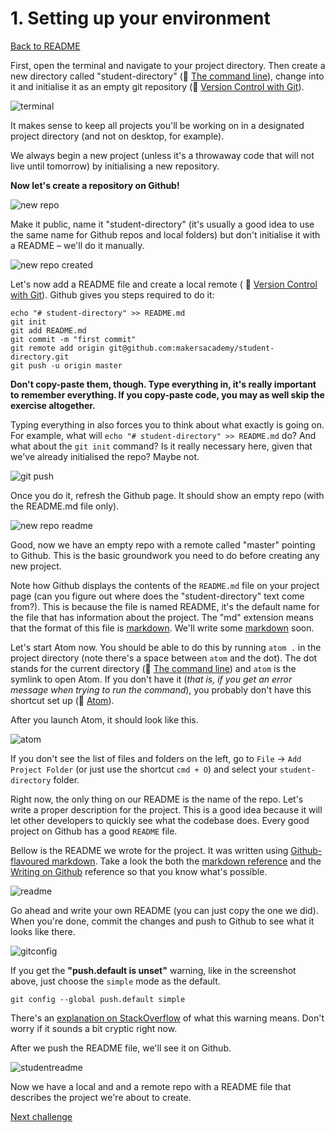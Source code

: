 # 1. Setting up your environment

[Back to README](README.md)

First, open the terminal and navigate to your project directory. Then create a new directory called "student-directory" (:pill: [The command line](https://github.com/makersacademy/pre_course/blob/master/pills/command_line.md)), change into it and initialise it as an empty git repository (:pill: [Version Control with Git](https://github.com/makersacademy/pre_course/blob/master/pills/git.md)).

![terminal](./images/term.png)

It makes sense to keep all projects you'll be working on in a designated project directory (and not on desktop, for example).

We always begin a new project (unless it's a throwaway code that will not live until tomorrow) by initialising a new repository.

**Now let's create a repository on Github!**

![new repo](./images/new_github_repo.png)

Make it public, name it "student-directory" (it's usually a good idea to use the same name for Github repos and local folders) but don't initialise it with a README – we'll do it manually.

![new repo created](./images/new_github_repo_created.png)

Let's now add a README file and create a local remote ( :pill: [Version Control with Git](https://github.com/makersacademy/pre_course/blob/master/pills/git.md)). Github gives you steps required to do it:

````
echo "# student-directory" >> README.md
git init
git add README.md
git commit -m "first commit"
git remote add origin git@github.com:makersacademy/student-directory.git
git push -u origin master
````

**Don't copy-paste them, though. Type everything in, it's really important to remember everything. If you copy-paste code, you may as well skip the exercise altogether.**

Typing everything in also forces you to think about what exactly is going on. For example, what will `echo "# student-directory" >> README.md` do? And
what about the `git init` command? Is it really necessary here, given that we've already initialised the repo? Maybe not.

![git push](./images/git_push.png)

Once you do it, refresh the Github page. It should show an empty repo (with the README.md file only).

![new repo readme](./images/new_github_repo_readme.png)

Good, now we have an empty repo with a remote called "master" pointing to Github. This is the basic groundwork you need to do before creating any new project.

Note how Github displays the contents of the `README.md` file on your project page (can you figure out where does the "student-directory" text come from?). This is because the file is named README, it's the default name for the file that has information about the project. The "md" extension means that the format of this file is [markdown](http://daringfireball.net/projects/markdown/syntax). We'll write some [markdown](http://daringfireball.net/projects/markdown/syntax) soon.

Let's start Atom now. You should be able to do this by running `atom .` in the project directory (note there's a space between `atom` and the dot). The dot stands for the current directory (:pill: [The command line](https://github.com/makersacademy/pre_course/blob/master/pills/command_line.md)) and `atom` is the symlink to open Atom. If you don't have it (_that is, if you get an error message when trying to run the command_), you probably don't have this shortcut set up (:pill: [Atom](https://github.com/makersacademy/pre_course/blob/master/pills/installing_atom.md)).

After you launch Atom, it should look like this.

![atom](./images/atom.png)

If you don't see the list of files and folders on the left, go to `File` → `Add Project Folder` (or just use the shortcut `cmd + O`) and select your `student-directory` folder.

Right now, the only thing on our README is the name of the repo. Let's write a proper description for the project. This is a good idea because it will let other developers to quickly see what the codebase does. Every good project on Github has a good `README` file.

Bellow is the README we wrote for the project. It was written using [Github-flavoured markdown](https://help.github.com/articles/about-writing-and-formatting-on-github/). Take a look the both the [markdown reference](http://daringfireball.net/projects/markdown/syntax) and the [Writing on Github](https://help.github.com/categories/writing-on-github/) reference so that you know what's possible.

![readme](./images/readme.png)

 Go ahead and write your own README (you can just copy the one we did). When you're done, commit the changes and push to Github to see what it looks like there.

![gitconfig](./images/git_config.png)

If you get the **"push.default is unset"** warning, like in the screenshot above, just choose the `simple` mode as the default.

````
git config --global push.default simple
````

There's an [explanation on StackOverflow](http://stackoverflow.com/questions/11872984/what-is-the-difference-between-git-push-default-current-and-push-default-upstrea) of what this warning means. Don't worry if it sounds a bit cryptic right now.

After we push the README file, we'll see it on Github.

![studentreadme](./images/student_directory_readme.png)

Now we have a local and and a remote repo with a README file that describes the project we're about to create.

[Next challenge](02_printing_list_students.md)
